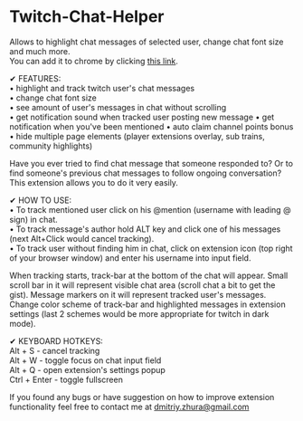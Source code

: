 # Twitch-Chat-Helper
Allows to highlight chat messages of selected user, change chat font size and much more.  
You can add it to chrome by clicking <a href="https://chrome.google.com/webstore/detail/twitch-chat-helper/fdecmpcjekkifmllbbalhhcipgfiaoch">this link</a>.

✔ FEATURES:  
 • highlight and track twitch user's chat messages  
 • change chat font size  
 • see amount of user's messages in chat without scrolling  
 • get notification sound when tracked user posting new message
 • get notification when you've been mentioned
 • auto claim channel points bonus
 • hide multiple page elements (player extensions overlay, sub trains, community highlights)

Have you ever tried to find chat message that someone responded to? Or to find someone's previous chat messages to follow ongoing conversation? This extension allows you to do it very easily.

✔ HOW TO USE:  
 • To track mentioned user click on his @mention (username with leading @ sign) in chat.   
 • To track message's author hold ALT key and click one of his messages (next Alt+Click would cancel tracking).   
 • To track user without finding him in chat, click on extension icon (top right of your browser window) and enter his username into input field.  

When tracking starts, track-bar at the bottom of the chat will appear. Small scroll bar in it will represent visible chat area (scroll chat a bit to get the gist). Message markers on it will represent tracked user's messages. Change color scheme of track-bar and highlighted messages in extension settings (last 2 schemes would be more appropriate for twitch in dark mode).

✔ KEYBOARD HOTKEYS:  
Alt + S - cancel tracking  
Alt + W - toggle focus on chat input field  
Alt + Q - open extension's settings popup  
Ctrl + Enter - toggle fullscreen  

If you found any bugs or have suggestion on how to improve extension functionality feel free to contact me at dmitriy.zhura@gmail.com